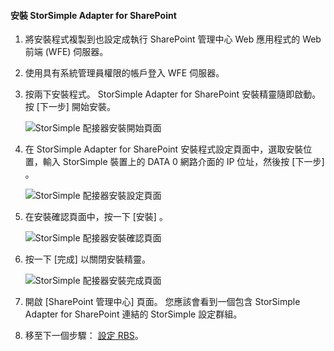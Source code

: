<!--author=SharS last changed: 9/17/15-->

#### <a name="to-install-the-storsimple-adapter-for-sharepoint"></a>安裝 StorSimple Adapter for SharePoint
1. 將安裝程式複製到也設定成執行 SharePoint 管理中心 Web 應用程式的 Web 前端 (WFE) 伺服器。 
2. 使用具有系統管理員權限的帳戶登入 WFE 伺服器。
3. 按兩下安裝程式。 StorSimple Adapter for SharePoint 安裝精靈隨即啟動。 按 [下一步]  開始安裝。
   
    ![StorSimple 配接器安裝開始頁面](./media/storsimple-install-sharepoint-adapter/HCS_SSASP_Setup1-include.png)
4. 在 StorSimple Adapter for SharePoint 安裝程式設定頁面中，選取安裝位置，輸入 StorSimple 裝置上的 DATA 0 網路介面的 IP 位址，然後按 [下一步] 。 
   
    ![StorSimple 配接器安裝設定頁面](./media/storsimple-install-sharepoint-adapter/HCS_SSASP_Setup2-include.png) 
5. 在安裝確認頁面中，按一下 [安裝] 。
   
    ![StorSimple 配接器安裝確認頁面](./media/storsimple-install-sharepoint-adapter/HCS_SSASP_Confirm_Setup-include.png) 
6. 按一下 [完成]  以關閉安裝精靈。
   
    ![StorSimple 配接器安裝完成頁面](./media/storsimple-install-sharepoint-adapter/HCS_SSASP_Setup_finish-include.png) 
7. 開啟 [SharePoint 管理中心] 頁面。 您應該會看到一個包含 StorSimple Adapter for SharePoint 連結的 StorSimple 設定群組。
8. 移至下一個步驟： [設定 RBS](#configure-rbs)。

